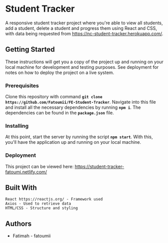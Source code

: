 # Student Tracker

A responsive student tracker project where you're able to view all students, add a student, delete a student and progress them using React and CSS, with data being requested from https://nc-student-tracker.herokuapp.com/.

## Getting Started

These instructions will get you a copy of the project up and running on your local machine for development and testing purposes. See deployment for notes on how to deploy the project on a live system.

### Prerequisites

Clone this repository with command **`git clone https://github.com/Fatoumii/FE-Student-Tracker`**. Navigate into this file and install all the necessary dependencies by running **`npm i`**. The dependencies can be found in the **`package.json`** file.

### Installing

At this point, start the server by running the script **`npm start`**. With this, you'll have the application up and running on your local machine.

### Deployment

This project can be viewed here:
https://student-tracker-fatoumi.netlify.com/

## Built With

```
React https://reactjs.org/ - Framework used
Axios - Used to retrieve data
HTML/CSS - Structure and styling
```

## Authors

- Fatimah - fatoumii

